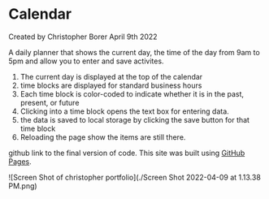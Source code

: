 # Calendar

Created by Christopher Borer
April 9th 2022


A daily planner that shows the current day, the time of the day from 9am to 5pm and allow you to enter and save activites. 

1. The current day is displayed at the top of the calendar
2. time blocks are displayed for standard business hours
3. Each time block is color-coded to indicate whether it is in the past, present, or future
4. Clicking into a time block opens the text box for entering data.
5. the data is saved to local storage by clicking the save button for that time block
6. Reloading the page show the items are still there.


github link to the final version of code.
This site was built using [GitHub Pages](https://cspower5.github.io/Calendar/).

![Screen Shot of christopher portfolio](./Screen Shot 2022-04-09 at 1.13.38 PM.png)